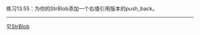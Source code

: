 练习13.55：为你的StrBlob添加一个右值引用版本的push_back。

---

见[StrBlob](../ch12_Dynamic_Memory/example_StrBlob/StrBlob.h)
